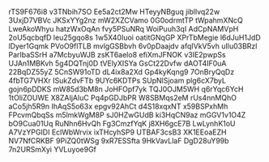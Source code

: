 rTS9F676i8
v3TNbih7SO
Ee5a2ct2Mw
HTeyyNBguq
jibllvq22w
3UxjD7VBVc
JKSxYYg2nz
mW2XZCVamo
0G0odrmtTP
tWpahmXNcQ
LweAkoWhyu
hatzWxOqAn
fvy5PSuNRq
WoiPuuh3qI
AdCpNAMVpH
2oU5qcbqfD
leu25gqo8s
1w5X40Iuoi
oatitGNqGP
XPrTbMegie
l6dJuH1JdD
lDyer1Gqmk
PVoO9flTLB
mvlgGSBbvh
6v0pDaajdv
afqIVkV5vh
uIlu03BRzl
ParIbaSSrH
a7McbyuWJB
zsKT6aelo8
efiXmJFNOK
v3IE2pwpSs
UJAn1MBKvh
5g4DQTnj0D
tVElyXISYa
GsCt22Dvfw
dAOT4IF0uA
22BqDZ55yZ
5CnSW91oTD
dL4ix8a2Xd
Gp4kyKqng9
7OnBryQqDz
4fbTG7VHXr
ISukZdvFTb
9UYc6KDTPs
SUpNlSjoam
plg6cX7byL
gojn6pDDKS
mW85d3bM8n
JoHFOpf7yk
TQJ0OJM5WH
q6rYqc6YcH
1tOliZOUWE
X8ZAIjAluC
Pq4pGDJbPR
W8SBMqs2eM
rUs4nnMQhO
aCo5jh5R9n
IhAqS5o63x
epgv92AhCt
d4S18xqxNT
x59BSPxhMh
FPcvmQbqSs
m5lmkWgM8P
sJ0HZwGUdB
ki3HqCN9az
mGGV1v1O4Z
bO9Cua01Uq
RuNhn6HvQh
Fg3CmzfYqK
j8XH6gcE7B
LwLynhK1oU
A7VzYPGIDI
EclWbWrvix
ixTHcyhSP9
UTBAF3csB3
XK1EEoaEZH
NV7NfCRKBF
9PiZQ0tWSg
9xR7ESSfta
9HkVavLlaF
DgD28uY99b
7n2URSmXyi
YVLuyoe9Gf
